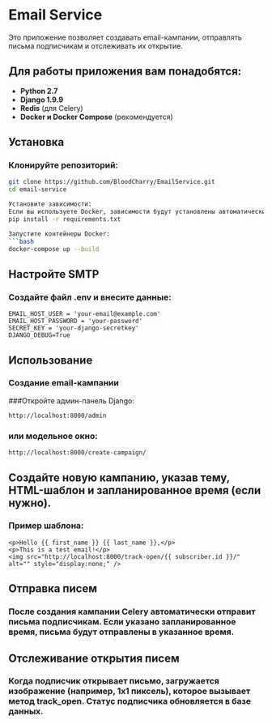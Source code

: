 # Email Service

Это приложение позволяет создавать email-кампании, отправлять письма подписчикам и отслеживать их открытие.

## Для работы приложения вам понадобятся:

- **Python 2.7**
- **Django 1.9.9**
- **Redis** (для Celery)
- **Docker и Docker Compose** (рекомендуется)

## Установка

### Клонируйте репозиторий:
```bash
git clone https://github.com/BloodCharry/EmailService.git
cd email-service

Установите зависимости:
Если вы используете Docker, зависимости будут установлены автоматически. Если нет, выполните:
pip install -r requirements.txt

Запустите контейнеры Docker:
```bash
docker-compose up --build
```

## Настройте SMTP
### Создайте файл .env и внесите данные:
```
EMAIL_HOST_USER = 'your-email@example.com'
EMAIL_HOST_PASSWORD = 'your-password'
SECRET_KEY = 'your-django-secretkey'
DJANGO_DEBUG=True
```

## Использование
### Создание email-кампании
###Откройте админ-панель Django:
```
http://localhost:8000/admin
```

### или модельное окно:
```
http://localhost:8000/create-campaign/
```

## Создайте новую кампанию, указав тему, HTML-шаблон и запланированное время (если нужно).

### Пример шаблона:
```
<p>Hello {{ first_name }} {{ last_name }},</p>
<p>This is a test email!</p>
<img src="http://localhost:8000/track-open/{{ subscriber.id }}/" alt="" style="display:none;" />
```

## Отправка писем
### После создания кампании Celery автоматически отправит письма подписчикам. Если указано запланированное время, письма будут отправлены в указанное время.

## Отслеживание открытия писем
### Когда подписчик открывает письмо, загружается изображение (например, 1x1 пиксель), которое вызывает метод track_open. Статус подписчика обновляется в базе данных.
